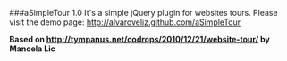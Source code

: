 ###aSimpleTour 1.0
It's a simple jQuery plugin for websites tours.
Please visit the demo page: http://alvaroveliz.github.com/aSimpleTour


**Based on http://tympanus.net/codrops/2010/12/21/website-tour/ by Manoela Lic**